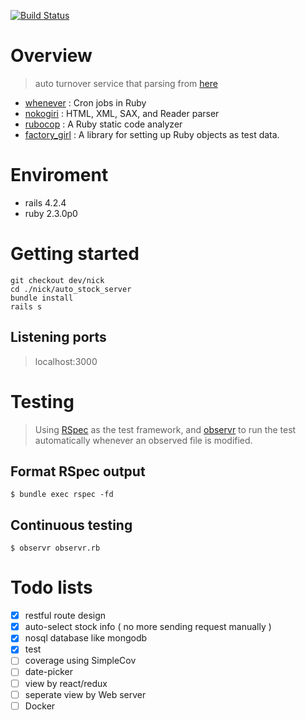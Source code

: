 [![Build Status](https://travis-ci.org/rakuten-f2e/ror-practice.svg?branch=dev/nick)](https://travis-ci.org/rakuten-f2e/ror-practice)

# Overview

>  auto turnover service that parsing from [here](http://stock.wearn.com/qua.asp)


* [whenever](https://github.com/javan/whenever)
: Cron jobs in Ruby
* [nokogiri](https://github.com/sparklemotion/nokogiri)
: HTML, XML, SAX, and Reader parser
* [rubocop](https://github.com/bbatsov/rubocop)
: A Ruby static code analyzer
* [factory_girl](https://github.com/thoughtbot/factory_girl)
: A library for setting up Ruby objects as test data.

# Enviroment

* rails 4.2.4
* ruby 2.3.0p0

# Getting started

``` shell
git checkout dev/nick
cd ./nick/auto_stock_server
bundle install
rails s
```

## Listening ports
> localhost:3000


# Testing
> Using
[RSpec](https://github.com/rspec/rspec-rails)
as the test framework, and   [observr](https://github.com/kevinburke/observr)
to run the test automatically whenever an observed file is modified.

## Format RSpec output


```shell
$ bundle exec rspec -fd
```

## Continuous testing
```shell
$ observr observr.rb
```

# Todo lists

- [x] restful route design
- [x] auto-select stock info ( no more sending request manually )
- [x] nosql database like mongodb
- [x] test
- [ ] coverage using SimpleCov
- [ ] date-picker
- [ ] view by react/redux
- [ ] seperate view by Web server
- [ ] Docker
